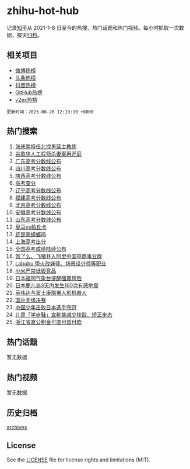 # zhihu-hot-hub

记录[知乎](https://www.zhihu.com/)从 2021-1-8 日至今的热搜、热门话题和热门视频。每小时抓取一次数据，按天[归档](archives)。

## 相关项目

- [微博热榜](https://github.com/snaildev/weibo-hot-hub)
- [头条热榜](https://github.com/snaildev/toutiao-hot-hub)
- [抖音热榜](https://github.com/snaildev/douyin-hot-hub)
- [GitHub热榜](https://github.com/snaildev/github-hot-hub)
- [v2ex热榜](https://github.com/snaildev/v2ex-hot-hub)


`更新时间：2025-06-26 12:19:19 +0800`

## 热门搜索

1. [张庆鹏担任北控男篮主教练](https://www.zhihu.com/search?q=%E5%BC%A0%E5%BA%86%E9%B9%8F%E6%8B%85%E4%BB%BB%E5%8C%97%E6%8E%A7%E7%94%B7%E7%AF%AE%E4%B8%BB%E6%95%99%E7%BB%83)
1. [谷歌华人工程师杀妻案再开庭](https://www.zhihu.com/search?q=%E8%B0%B7%E6%AD%8C%E5%8D%8E%E4%BA%BA%E5%B7%A5%E7%A8%8B%E5%B8%88%E6%9D%80%E5%A6%BB%E6%A1%88%E5%86%8D%E5%BC%80%E5%BA%AD)
1. [广东高考分数线公布](https://www.zhihu.com/search?q=%E5%B9%BF%E4%B8%9C%E9%AB%98%E8%80%83%E5%88%86%E6%95%B0%E7%BA%BF%E5%85%AC%E5%B8%83)
1. [四川高考分数线公布](https://www.zhihu.com/search?q=%E5%9B%9B%E5%B7%9D%E9%AB%98%E8%80%83%E5%88%86%E6%95%B0%E7%BA%BF%E5%85%AC%E5%B8%83)
1. [陕西高考分数线公布](https://www.zhihu.com/search?q=%E9%99%95%E8%A5%BF%E9%AB%98%E8%80%83%E5%88%86%E6%95%B0%E7%BA%BF%E5%85%AC%E5%B8%83)
1. [高考查分](https://www.zhihu.com/search?q=%E9%AB%98%E8%80%83%E6%9F%A5%E5%88%86)
1. [辽宁高考分数线公布](https://www.zhihu.com/search?q=%E8%BE%BD%E5%AE%81%E9%AB%98%E8%80%83%E5%88%86%E6%95%B0%E7%BA%BF%E5%85%AC%E5%B8%83)
1. [福建高考分数线公布](https://www.zhihu.com/search?q=%E7%A6%8F%E5%BB%BA%E9%AB%98%E8%80%83%E5%88%86%E6%95%B0%E7%BA%BF%E5%85%AC%E5%B8%83)
1. [北京高考分数线公布](https://www.zhihu.com/search?q=%E5%8C%97%E4%BA%AC%E9%AB%98%E8%80%83%E5%88%86%E6%95%B0%E7%BA%BF%E5%85%AC%E5%B8%83)
1. [安徽高考分数线公布](https://www.zhihu.com/search?q=%E5%AE%89%E5%BE%BD%E9%AB%98%E8%80%83%E5%88%86%E6%95%B0%E7%BA%BF%E5%85%AC%E5%B8%83)
1. [山东高考分数线公布](https://www.zhihu.com/search?q=%E5%B1%B1%E4%B8%9C%E9%AB%98%E8%80%83%E5%88%86%E6%95%B0%E7%BA%BF%E5%85%AC%E5%B8%83)
1. [皇马vs帕丘卡](https://www.zhihu.com/search?q=%E7%9A%87%E9%A9%ACvs%E5%B8%95%E4%B8%98%E5%8D%A1)
1. [虾是海蟑螂吗](https://www.zhihu.com/search?q=%E8%99%BE%E6%98%AF%E6%B5%B7%E8%9F%91%E8%9E%82%E5%90%97)
1. [上海高考出分](https://www.zhihu.com/search?q=%E4%B8%8A%E6%B5%B7%E9%AB%98%E8%80%83%E5%87%BA%E5%88%86)
1. [全国高考成绩陆续公布](https://www.zhihu.com/search?q=%E5%85%A8%E5%9B%BD%E9%AB%98%E8%80%83%E6%88%90%E7%BB%A9%E9%99%86%E7%BB%AD%E5%85%AC%E5%B8%83)
1. [饿了么、飞猪并入阿里中国电商事业群](https://www.zhihu.com/search?q=%E9%A5%BF%E4%BA%86%E4%B9%88%E3%80%81%E9%A3%9E%E7%8C%AA%E5%B9%B6%E5%85%A5%E9%98%BF%E9%87%8C%E4%B8%AD%E5%9B%BD%E7%94%B5%E5%95%86%E4%BA%8B%E4%B8%9A%E7%BE%A4)
1. [Labubu 带火改娃师、场景设计师等职业](https://www.zhihu.com/search?q=Labubu%20%E5%B8%A6%E7%81%AB%E6%94%B9%E5%A8%83%E5%B8%88%E3%80%81%E5%9C%BA%E6%99%AF%E8%AE%BE%E8%AE%A1%E5%B8%88%E7%AD%89%E8%81%8C%E4%B8%9A)
1. [小米严禁诋毁竞品](https://www.zhihu.com/search?q=%E5%B0%8F%E7%B1%B3%E4%B8%A5%E7%A6%81%E8%AF%8B%E6%AF%81%E7%AB%9E%E5%93%81)
1. [日本福冈气象台提醒强震风险](https://www.zhihu.com/search?q=%E6%97%A5%E6%9C%AC%E7%A6%8F%E5%86%88%E6%B0%94%E8%B1%A1%E5%8F%B0%E6%8F%90%E9%86%92%E5%BC%BA%E9%9C%87%E9%A3%8E%E9%99%A9)
1. [日本鹿儿岛3天内发生160次有感地震](https://www.zhihu.com/search?q=%E6%97%A5%E6%9C%AC%E9%B9%BF%E5%84%BF%E5%B2%9B3%E5%A4%A9%E5%86%85%E5%8F%91%E7%94%9F160%E6%AC%A1%E6%9C%89%E6%84%9F%E5%9C%B0%E9%9C%87)
1. [英伟达与富士康部署人形机器人](https://www.zhihu.com/search?q=%E8%8B%B1%E4%BC%9F%E8%BE%BE%E4%B8%8E%E5%AF%8C%E5%A3%AB%E5%BA%B7%E9%83%A8%E7%BD%B2%E4%BA%BA%E5%BD%A2%E6%9C%BA%E5%99%A8%E4%BA%BA)
1. [国乒无缘决赛](https://www.zhihu.com/search?q=%E5%9B%BD%E4%B9%92%E6%97%A0%E7%BC%98%E5%86%B3%E8%B5%9B)
1. [中国少年击败日本选手夺冠](https://www.zhihu.com/search?q=%E4%B8%AD%E5%9B%BD%E5%B0%91%E5%B9%B4%E5%87%BB%E8%B4%A5%E6%97%A5%E6%9C%AC%E9%80%89%E6%89%8B%E5%A4%BA%E5%86%A0)
1. [儿童「学步鞋」宣称能减少摔跤、矫正步态](https://www.zhihu.com/search?q=%E5%84%BF%E7%AB%A5%E3%80%8C%E5%AD%A6%E6%AD%A5%E9%9E%8B%E3%80%8D%E5%AE%A3%E7%A7%B0%E8%83%BD%E5%87%8F%E5%B0%91%E6%91%94%E8%B7%A4%E3%80%81%E7%9F%AB%E6%AD%A3%E6%AD%A5%E6%80%81)
1. [浙江省直公积金可直付首付款](https://www.zhihu.com/search?q=%E6%B5%99%E6%B1%9F%E7%9C%81%E7%9B%B4%E5%85%AC%E7%A7%AF%E9%87%91%E5%8F%AF%E7%9B%B4%E4%BB%98%E9%A6%96%E4%BB%98%E6%AC%BE)

## 热门话题

暂无数据

## 热门视频

暂无数据

## 历史归档

[archives](archives)

## License

See the [LICENSE](LICENSE) file for license rights and limitations (MIT).
